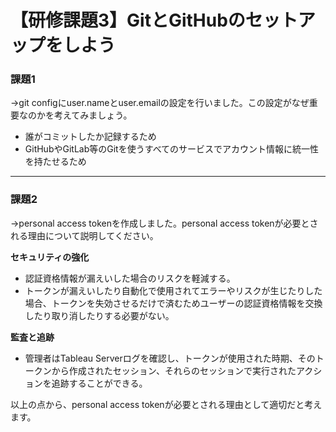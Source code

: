 # 【研修課題3】GitとGitHubのセットアップをしよう  

### 課題1  
→git configにuser.nameとuser.emailの設定を行いました。この設定がなぜ重要なのかを考えてみましょう。  
- 誰がコミットしたか記録するため   
- GitHubやGitLab等のGitを使うすべてのサービスでアカウント情報に統一性を持たせるため
---
### 課題2  
→personal access tokenを作成しました。personal access tokenが必要とされる理由について説明してください。

**セキュリティの強化**  
- 認証資格情報が漏えいした場合のリスクを軽減する。  
- トークンが漏えいしたり自動化で使用されてエラーやリスクが生じたりした場合、トークンを失効させるだけで済むためユーザーの認証資格情報を交換したり取り消したりする必要がない。

**監査と追跡**  
- 管理者はTableau Serverログを確認し、トークンが使用された時期、そのトークンから作成されたセッション、それらのセッションで実行されたアクションを追跡することができる。

以上の点から、personal access tokenが必要とされる理由として適切だと考えます。
